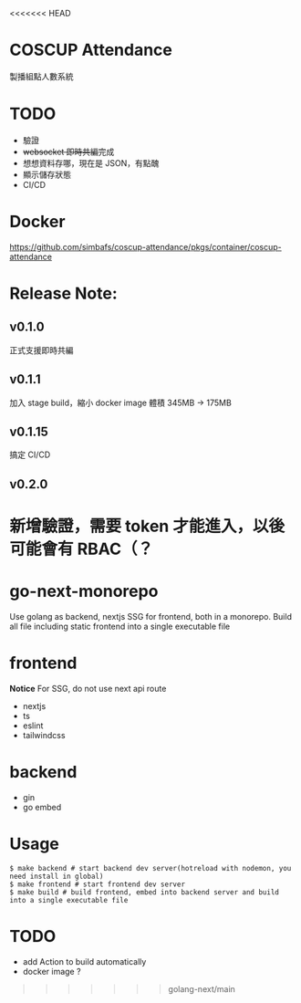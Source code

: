 <<<<<<< HEAD
# COSCUP Attendance

製播組點人數系統

# TODO

* 驗證
* ~~websocket 即時共編~~完成
* 想想資料存哪，現在是 JSON，有點醜
* 顯示儲存狀態
* CI/CD

# Docker

https://github.com/simbafs/coscup-attendance/pkgs/container/coscup-attendance

# Release Note:
## v0.1.0
正式支援即時共編

## v0.1.1
加入 stage build，縮小 docker image 體積
345MB -> 175MB

## v0.1.15
搞定 CI/CD

## v0.2.0
新增驗證，需要 token 才能進入，以後可能會有 RBAC（？
=======
# go-next-monorepo

Use golang as backend, nextjs SSG for frontend, both in a monorepo. Build all file including static frontend into a single executable file

# frontend

**Notice** For SSG, do not use next api route

-   nextjs
-   ts
-   eslint
-   tailwindcss

# backend

-   gin
-   go embed

# Usage

```
$ make backend # start backend dev server(hotreload with nodemon, you need install in global)
$ make frontend # start frontend dev server
$ make build # build frontend, embed into backend server and build into a single executable file
```

# TODO

-   add Action to build automatically
-   docker image ?
>>>>>>> golang-next/main
